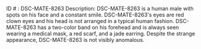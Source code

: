 ID # : DSC-MATE-8263
Description: DSC-MATE-8263 is a human male with spots on his face and a constant smile. DSC-MATE-8263's eyes are red clown eyes and his head is not arranged in a typical human fashion. DSC-MATE-8263 has a two-color band on his forehead and is always seen wearing a medical mask, a red scarf, and a jade earring. Despite the strange appearance, DSC-MATE-8263 is not visibly anomalous.